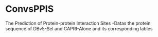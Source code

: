 # ConvsPPIS
The Prediction of Protein-protein Interaction Sites
-Datas 
		the protein sequence of DBv5-Sel and CAPRI-Alone and its corresponding lables
